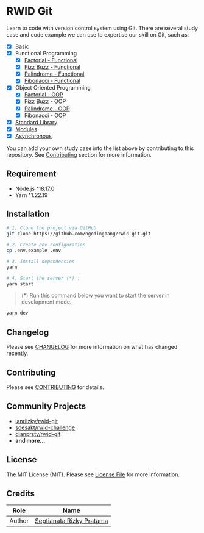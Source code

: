 # RWID Git

Learn to code with version control system using Git. There are several study case and code example we can use to expertise our skill on Git, such as:

- [x] [Basic](pages/basic/index.html)
- [x] Functional Programming
  - [x] [Factorial - Functional](pages/functional/factorial.html)
  - [x] [Fizz Buzz - Functional](pages/functional/fizz-buzz.html)
  - [x] [Palindrome - Functional](pages/functional/palindrome.html)
  - [x] [Fibonacci - Functional](pages/functional/fibonacci.html)
- [x] Object Oriented Programming
  - [x] [Factorial - OOP](pages/oop/factorial.html)
  - [x] [Fizz Buzz - OOP](pages/oop/fizz-buzz.html)
  - [x] [Palindrome - OOP](pages/oop/palindrome.html)
  - [x] [Fibonacci - OOP](pages/oop/fibonacci.html)
- [x] [Standard Library](pages/standard-library/index.html)
- [x] [Modules](pages/modules/index.html)
- [x] [Asynchronous](pages/asynchronous/index.html)

You can add your own study case into the list above by contributing to this repository. See [Contributing](#contributing) section for more information.

## Requirement

- Node.js ^18.17.0
- Yarn ^1.22.19

## Installation

```bash
# 1. Clone the project via GitHub
git clone https://github.com/ngodingbang/rwid-git.git

# 2. Create env configuration
cp .env.example .env

# 3. Install dependencies
yarn

# 4. Start the server (*) :
yarn start
```

> (\*) Run this command below you want to start the server in development mode.

```bash
yarn dev
```

## Changelog

Please see [CHANGELOG](CHANGELOG.md) for more information on what has changed recently.

## Contributing

Please see [CONTRIBUTING](CONTRIBUTING.md) for details.

## Community Projects

- [ianriizky/rwid-git](https://github.com/ianriizky/rwid-git)
- [sdesakt/rwid-challenge](https://github.com/sdesakt/rwid-challenge)
- [dianprsty/rwid-git](https://github.com/dianprsty/rwid-git)
- **and more...**

## License

The MIT License (MIT). Please see [License File](LICENSE.md) for more information.

## Credits

| Role   | Name                                                     |
| ------ | -------------------------------------------------------- |
| Author | [Septianata Rizky Pratama](https://github.com/ianriizky) |
